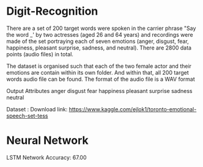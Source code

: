 # Digit-Recognition

There are a set of 200 target words were spoken in the carrier phrase "Say the word _' by two actresses (aged 26 and 64 years) and recordings were made of the set portraying each of seven emotions (anger, disgust, fear, happiness, pleasant surprise, sadness, and neutral). There are 2800 data points (audio files) in total.

The dataset is organised such that each of the two female actor and their emotions are contain within its own folder. And within that, all 200 target words audio file can be found. The format of the audio file is a WAV format

Output Attributes
anger
disgust
fear
happiness
pleasant surprise
sadness
neutral

Dataset : Download link: https://www.kaggle.com/ejlok1/toronto-emotional-speech-set-tess

# Neural Network
LSTM Network
Accuracy: 67.00
